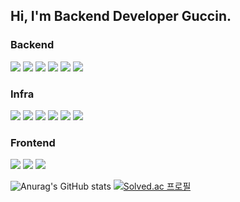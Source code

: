 ## Hi, I'm Backend Developer Guccin.

### Backend
<a href="https://www.oracle.com/kr/java/" target="_blank"><img src="https://img.shields.io/badge/Java-blue?style=flat-square&logo=Java&logoColor=white"/></a>
<a href="https://spring.io/projects/spring-boot" target="_blank"><img src="https://img.shields.io/badge/SpringBoot-green?style=flat-square&logo=SpringBoot&logoColor=white"/></a>
<a href="https://nodejs.org/ko/" target="_blank"><img src="https://img.shields.io/badge/Node.js-339933?style=flat-square&logo=Node.js&logoColor=white"/></a>
<a href="https://www.python.org/" target="_blank"><img src="https://img.shields.io/badge/python-3776AB?style=flat-square&logo=python&logoColor=white"/></a>
<a href="https://www.rabbitmq.com/" target="_blank"><img src="https://img.shields.io/badge/RabbitMQ-FF6600?style=flat-square&logo=RabbitMQ&logoColor=white"/></a>
<a href="https://mqtt.org/" target="_blank"><img src="https://img.shields.io/badge/MQTT-311C87?style=flat-square&logoColor=white"/></a>

### Infra
<a href="https://cloud.google.com/" target="_blank"><img src="https://img.shields.io/badge/Amazon AWS-232F3E?style=flat-square&logo=Amazon AWS&logoColor=white"/></a>
<a href="https://cloud.google.com/" target="_blank"><img src="https://img.shields.io/badge/GCP-4285F4?style=flat-square&logo=Google Cloud&logoColor=white"/></a>
<a href="https://www.jenkins.io/" target="_blank"><img src="https://img.shields.io/badge/Jenkins-D24939?style=flat-square&logo=Jenkins&logoColor=white"/></a>
<a href="https://git-scm.com/" target="_blank"><img src="https://img.shields.io/badge/Git-F05032?style=flat-square&logo=Git&logoColor=white"/></a>
<a href="https://www.mysql.com/" target="_blank"><img src="https://img.shields.io/badge/Mysql-4479A1?style=flat-square&logo=MySQL&logoColor=white"/></a>
<a href="https://redis.io/" target="_blank"><img src="https://img.shields.io/badge/Redis-DC382D?style=flat-square&logo=Redis&logoColor=white"/></a>

### Frontend
<a href="https://ko.reactjs.org/" target="_blank"><img src="https://img.shields.io/badge/React-61DAFB?style=flat-square&logo=React&logoColor=white"/></a>
<a href="https://reactnative.dev/" target="_blank"><img src="https://img.shields.io/badge/ReactNative-071D49?style=flat-square&logo=React&logoColor=white"/></a>
<a href="https://kr.vuejs.org/v2/guide/index.html" target="_blank"><img src="https://img.shields.io/badge/Vue.js-4FC08D?style=flat-square&logo=Vue.js&logoColor=white"/></a>


![Anurag's GitHub stats](https://github-readme-stats.vercel.app/api?username=Dev-Guccin&show_icons=true&theme=radical)
[![Solved.ac 프로필](http://mazassumnida.wtf/api/generate_badge?boj=ghks2047)](https://solved.ac/ghks2047)

<!--
**Dev-Guccin/Dev-Guccin** is a ✨ _special_ ✨ repository because its `README.md` (this file) appears on your GitHub profile.

Here are some ideas to get you started:

- 🔭 I’m currently working on ...
- 🌱 I’m currently learning ...
- 👯 I’m looking to collaborate on ...
- 🤔 I’m looking for help with ...
- 💬 Ask me about ...
- 📫 How to reach me: ...
- 😄 Pronouns: ...
- ⚡ Fun fact: ...
-->
